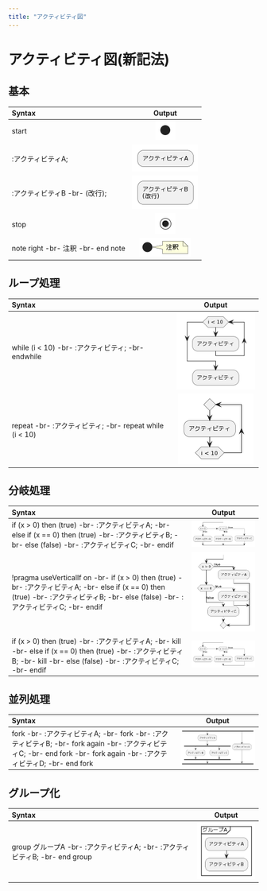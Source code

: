 ```yaml
---
title: "アクティビティ図"
---
```


# アクティビティ図(新記法)

## 基本
|Syntax|Output|
|:------|:-----:|
|start|![](../cheatSheetsImg/activity/start.png)|
|:アクティビティA;|![](../cheatSheetsImg/activity/アクティビティA;.png)|
|:アクティビティB -br- (改行);|![](../cheatSheetsImg/activity/アクティビティB(改行);.png)|
|stop|![](../cheatSheetsImg/activity/stop.png)|
|note right -br-  注釈 -br- end note|![](../cheatSheetsImg/activity/注釈.png)|

## ループ処理
|Syntax|Output|
|:------|:-----:|
|while (i < 10) -br- :アクティビティ; -br- endwhile| ![](../cheatSheetsImg/activity/while.png)|
|repeat -br- :アクティビティ; -br- repeat while (i < 10)|![](../cheatSheetsImg/activity/repeat.png)|

## 分岐処理
|Syntax|Output|
|:------|:-----:|
|if (x > 0) then (true) -br- :アクティビティA; -br- else if (x == 0) then (true) -br- :アクティビティB; -br- else (false) -br- :アクティビティC; -br- endif|![](../cheatSheetsImg/activity/if.png)|
|!pragma useVerticalIf on -br- if (x > 0) then (true) -br- :アクティビティA; -br- else if (x == 0) then (true) -br- :アクティビティB; -br- else (false) -br- :アクティビティC; -br- endif|![](../cheatSheetsImg/activity/useVerticalIf.png)|
|if (x > 0) then (true) -br- :アクティビティA; -br- kill -br- else if (x == 0) then (true) -br- :アクティビティB; -br- kill -br- else (false) -br- :アクティビティC; -br- endif|![](../cheatSheetsImg/activity/kill.png)|

## 並列処理
|Syntax|Output|
|:------|:-----:|
|fork -br- :アクティビティA; -br- fork -br- :アクティビティB; -br- fork again -br- :アクティビティC; -br- end fork -br- fork again -br- :アクティビティD; -br- end fork|![](../cheatSheetsImg/activity/fork.png)|


## グループ化
|Syntax|Output|
|:------|:-----:|
|group グループA -br- :アクティビティA; -br- :アクティビティB; -br- end group|![](../cheatSheetsImg/activity/group.png)|

